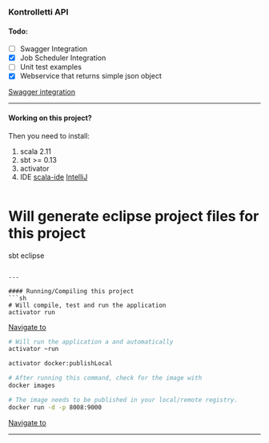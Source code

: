 ### Kontrolletti API

#### Todo:

- [ ] Swagger Integration
- [x] Job Scheduler Integration
- [ ] Unit test examples
- [x] Webservice that returns simple json object
  
[Swagger integration](https://github.com/swagger-api/swagger-core/tree/develop_scala-2.11/modules/swagger-play2)  

---

#### Working on this project?  
Then you need to install:  
1. scala 2.11  
2. sbt >= 0.13  
3. activator  
4. IDE [scala-ide](http://scala-ide.org/) [IntelliJ](https://www.jetbrains.com/idea/features/scala.html)  
> ```sh
# Will generate eclipse project files for this project
sbt eclipse
```

---

#### Running/Compiling this project
```sh
# Will compile, test and run the application
activator run
```
[Navigate to](http://localhost:9000/v1/repositories)

```sh
# Will run the application a and automatically 
activator ~run
```

```sh
activator docker:publishLocal

# After running this command, check for the image with
docker images
```

```sh
# The image needs to be published in your local/remote registry.
docker run -d -p 8008:9000
```  
[Navigate to](http://localhost:9000/v1/repositories)


---




